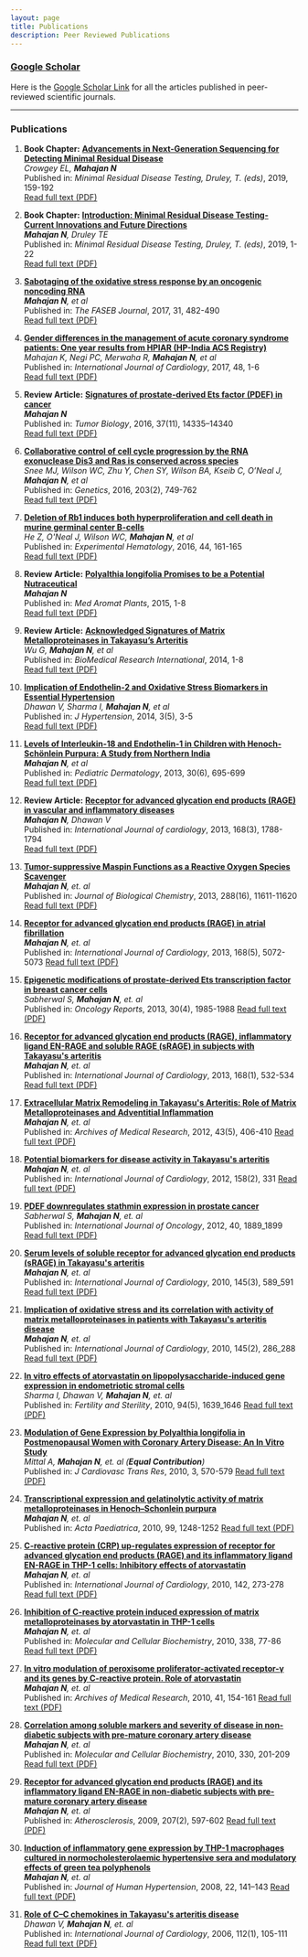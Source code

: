 ```yaml
---
layout: page
title: Publications
description: Peer Reviewed Publications
---
```


### [Google Scholar](https://scholar.google.com/citations?user=14IH5HsAAAAJ&hl=en)

Here is the [Google Scholar Link](https://scholar.google.com/citations?user=14IH5HsAAAAJ&hl=en) for all the articles published in peer-reviewed scientific journals.

---

### Publications

1. **Book Chapter:**
  **[Advancements in Next-Generation Sequencing for Detecting Minimal Residual Disease](https://link.springer.com/chapter/10.1007/978-3-319-94827-0_6)**    
   _Crowgey EL, **Mahajan N**_  
   Published in: _Minimal Residual Disease Testing, Druley, T. (eds)_, 2019, 159-192  
   [Read full text (PDF)](/assets/pdf/MRD_2.pdf)

2. **Book Chapter:**
  **[Introduction: Minimal Residual Disease Testing- Current Innovations and Future Directions](https://link.springer.com/chapter/10.1007/978-3-319-94827-0_1)**    
   _**Mahajan N**, Druley TE_  
   Published in: _Minimal Residual Disease Testing, Druley, T. (eds)_, 2019, 1-22  
   [Read full text (PDF)](/assets/pdf/MRD_1.pdf)

3. **[Sabotaging of the oxidative stress response by an oncogenic noncoding RNA](https://faseb.onlinelibrary.wiley.com/doi/abs/10.1096/fj.201600654R)**    
   _**Mahajan N**, et al_  
   Published in: _The FASEB Journal_, 2017, 31, 482-490  
   [Read full text (PDF)](/assets/pdf/FASEB_2016.pdf)

4. **[Gender differences in the management of acute coronary syndrome patients: One year results from HPIAR (HP-India ACS Registry)](https://www.sciencedirect.com/science/article/abs/pii/S016752731730339X)**    
   _Mahajan K, Negi PC, Merwaha R, **Mahajan N**, et al_  
   Published in: _International Journal of Cardiology_, 2017, 48, 1-6  
   [Read full text (PDF)](/assets/pdf/IJC_2017_8.pdf)


5. **Review Article:**
  **[Signatures of prostate-derived Ets factor (PDEF) in cancer](https://link.springer.com/article/10.1007/s13277-016-5326-1)**  
   _**Mahajan N**_  
   Published in: _Tumor Biology_, 2016, 37(11), 14335–14340  
   [Read full text (PDF)](/assets/pdf/TB_2016.pdf)

6. **[Collaborative control of cell cycle progression by the RNA exonuclease Dis3 and Ras is conserved across species](https://academic.oup.com/genetics/article/203/2/749/6066242)**  
   _Snee MJ, Wilson WC, Zhu Y, Chen SY, Wilson BA, Kseib C, O’Neal J, **Mahajan N**, et al_  
   Published in: _Genetics_, 2016, 203(2), 749-762  
   [Read full text (PDF)](/assets/pdf/Genetics_2016.pdf)

7. **[Deletion of Rb1 induces both hyperproliferation and cell death in murine germinal center B-cells](https://www.sciencedirect.com/science/article/pii/S0301472X15007432)**  
   _He Z, O'Neal J, Wilson WC, **Mahajan N**, et al_  
   Published in: _Experimental Hematology_, 2016, 44, 161-165  
   [Read full text (PDF)](/assets/pdf/EH_2016.pdf)

8. **Review Article:**
   **[Polyalthia longifolia Promises to be a Potential Nutraceutical](https://www.longdom.org/open-access-pdfs/polyalthia-longifolia-promises-to-be-a-potential-nutraceutical-2167-0412-S3-003.pdf)**  
   _**Mahajan N**_  
   Published in: _Med Aromat Plants_, 2015, 1-8  
   [Read full text (PDF)](/assets/pdf/MRP_2015.pdf)

9. **Review Article:**
   **[Acknowledged Signatures of Matrix Metalloproteinases in Takayasu’s Arteritis](https://onlinelibrary.wiley.com/doi/full/10.1155/2014/827105)**  
   _Wu G, **Mahajan N**, et al_  
   Published in: _BioMedical Research International_, 2014, 1-8  
   [Read full text (PDF)](/assets/pdf/BMRI_2014.pdf)

10. **[Implication of Endothelin-2 and Oxidative Stress Biomarkers in Essential Hypertension](https://d1wqtxts1xzle7.cloudfront.net/46410682/Implication_of_Endothelin-2_and_Oxidativ20160611-21951-1gxr28x-libre.pdf?1465712279=&response-content-disposition=inline%3B+filename%3DImplication_of_Endothelin_2_and_Oxidativ.pdf&Expires=1726597846&Signature=KQKKJC6fc4p9sl5pntMTfb64LNT4imtaxfCWJJlFquEyjQJvP8V4HjI5Ll403ho~a1mJYFbUQc2Dvq~m0s6dmXmhQ25pdPojmA8HcC45ZrZBKkbULjsA84F1OHvhfVtiA4j8zTB2Z1NUETMvCRp2msCDbIe3TU2AIgsAWV1gaTKfgqqJuImFnzsfPyn0iQZq8EezKiVF5mNhYdfxktOcDalHqEzOHPnFV7woJ4bgcakYGYUGCdEruTtS0VMjso01hB-UfU9OHHVY0tXZUl3oB9KwqlI4K6MzLzgWFV3U~y5GuqNc97Wsp1DfVs6avL-ij00ehQdy7F2BFAjCtYX-Ug__&Key-Pair-Id=APKAJLOHF5GGSLRBV4ZA)**  
   _Dhawan V, Sharma I, **Mahajan N**, et al_  
   Published in: _J Hypertension_, 2014, 3(5), 3-5  
   [Read full text (PDF)](/assets/pdf/JHOA_2014.pdf)

11. **[Levels of Interleukin‐18 and Endothelin‐1 in Children with Henoch‐Schönlein Purpura: A Study from Northern India](https://onlinelibrary.wiley.com/doi/abs/10.1111/pde.12222)**  
   _**Mahajan N**, et al_  
   Published in: _Pediatric Dermatology_, 2013, 30(6), 695-699  
   [Read full text (PDF)](/assets/pdf/PD_2013.pdf)

12. **Review Article:**
   **[Receptor for advanced glycation end products (RAGE) in vascular and inflammatory diseases](https://www.sciencedirect.com/science/article/abs/pii/S0167527313009224)**  
   _**Mahajan N**, Dhawan V_  
   Published in: _International Journal of cardiology_, 2013, 168(3), 1788-1794  
   [Read full text (PDF)](/assets/pdf/IJC_2013_168_1788_1794.pdf)

13. **[Tumor-suppressive Maspin Functions as a Reactive Oxygen Species Scavenger](https://www.jbc.org/article/S0021-9258(20)67241-6/fulltext)**  
   _**Mahajan N**, et. al_  
   Published in: _Journal of Biological Chemistry_, 2013, 288(16), 11611-11620
   [Read full text (PDF)](/assets/pdf/JBC_Maspin_ROS.pdf)

14. **[Receptor for advanced glycation end products (RAGE) in atrial fibrillation](https://www.internationaljournalofcardiology.com/article/S0167-5273(13)01422-8/abstract)**  
   _**Mahajan N**, et. al_  
   Published in: _International Journal of Cardiology_, 2013, 168(5), 5072-5073
   [Read full text (PDF)](/assets/pdf/IJC_2013_7.pdf)

15. **[Epigenetic modifications of prostate-derived Ets transcription factor in breast cancer cells](https://www.spandidos-publications.com/or/30/4/1985)**  
   _Sabherwal S, **Mahajan N**, et. al_  
   Published in: _Oncology Reports_, 2013, 30(4), 1985-1988
   [Read full text (PDF)](/assets/pdf/OncRep_2013.pdf)

16. **[Receptor for advanced glycation end products (RAGE), inflammatory ligand EN-RAGE and soluble RAGE (sRAGE) in subjects with Takayasu's arteritis](https://www.internationaljournalofcardiology.com/article/S0167-5273(13)00017-X/abstract)**  
   _**Mahajan N**, et. al_  
   Published in: _International Journal of Cardiology_, 2013, 168(1), 532-534
   [Read full text (PDF)](/assets/pdf/IJC_2013_6.pdf)

17. **[Extracellular Matrix Remodeling in Takayasu's Arteritis: Role of Matrix Metalloproteinases and Adventitial Inflammation](https://www.sciencedirect.com/science/article/abs/pii/S0188440912002019)**  
   _**Mahajan N**, et. al_  
   Published in: _Archives of Medical Research_, 2012, 43(5), 406-410
   [Read full text (PDF)](/assets/pdf/AMR_2012.pdf)

18. **[Potential biomarkers for disease activity in Takayasu's arteritis](https://www.internationaljournalofcardiology.com/article/S0167-5273(12)00571-2/abstract)**  
   _**Mahajan N**, et. al_  
   Published in: _International Journal of Cardiology_, 2012, 158(2), 331
   [Read full text (PDF)](/assets/pdf/IJC_2012_5.pdf)

19. **[PDEF downregulates stathmin expression in prostate cancer](https://www.spandidos-publications.com/ijo/40/6/1889)**  
   _Sabherwal S, **Mahajan N**, et. al_  
   Published in: _International Journal of Oncology_, 2012, 40, 1889_1899
   [Read full text (PDF)](/assets/pdf/IJOncology_2010.pdf)

20. **[Serum levels of soluble receptor for advanced glycation end products (sRAGE) in Takayasu's arteritis](https://www.internationaljournalofcardiology.com/article/S0167-5273(10)00472-9/abstract)**  
   _**Mahajan N**, et. al_  
   Published in: _International Journal of Cardiology_, 2010, 145(3), 589_591
   [Read full text (PDF)](/assets/pdf/IJC_2010_4.pdf)

21. **[Implication of oxidative stress and its correlation with activity of matrix metalloproteinases in patients with Takayasu's arteritis disease](https://www.sciencedirect.com/science/article/abs/pii/S0167527309015186)**  
   _**Mahajan N**, et. al_  
   Published in: _International Journal of Cardiology_, 2010, 145(2), 286_288
   [Read full text (PDF)](/assets/pdf/IJC_2010_3.pdf)

22. **[In vitro effects of atorvastatin on lipopolysaccharide-induced gene expression in endometriotic stromal cells](https://www.sciencedirect.com/science/article/pii/S001502820903859X)**  
   _Sharma I, Dhawan V, **Mahajan N**, et. al_  
   Published in: _Fertility and Sterility_, 2010, 94(5), 1639_1646
   [Read full text (PDF)](/assets/pdf/Sharma_2010.pdf)

23. **[Modulation of Gene Expression by Polyalthia longifolia in Postmenopausal Women with Coronary Artery Disease: An In Vitro Study](https://link.springer.com/article/10.1007/s12265-009-9162-1)**  
   _Mittal A, **Mahajan N**, et. al (**Equal Contribution**)_  
   Published in: _J Cardiovasc Trans Res_, 2010, 3, 570-579
   [Read full text (PDF)](/assets/pdf/JCTR_2010.pdf)

24. **[Transcriptional expression and gelatinolytic activity of matrix metalloproteinases in Henoch–Schonlein purpura](https://onlinelibrary.wiley.com/doi/abs/10.1111/j.1651-2227.2010.01781.x)**  
   _**Mahajan N**, et. al_  
   Published in: _Acta Paediatrica_, 2010, 99, 1248-1252
   [Read full text (PDF)](/assets/pdf/Acta_2010.pdf)

25. **[C-reactive protein (CRP) up-regulates expression of receptor for advanced glycation end products (RAGE) and its inflammatory ligand EN-RAGE in THP-1 cells: Inhibitory effects of atorvastatin](https://www.sciencedirect.com/science/article/abs/pii/S0167527309000345)**  
   _**Mahajan N**, et. al_  
   Published in: _International Journal of Cardiology_, 2010, 142, 273-278
   [Read full text (PDF)](/assets/pdf/IJC_2010_2.pdf)
   
26. **[Inhibition of C-reactive protein induced expression of matrix metalloproteinases by atorvastatin in THP-1 cells](https://link.springer.com/article/10.1007/s11010-009-0340-x)**  
   _**Mahajan N**, et. al_  
   Published in: _Molecular and Cellular Biochemistry_, 2010, 338, 77-86
   [Read full text (PDF)](/assets/pdf/MCBI_2010_2.pdf)
   
27. **[In vitro modulation of peroxisome proliferator-activated receptor-γ and its genes by C-reactive protein. Role of atorvastatin](https://www.sciencedirect.com/science/article/abs/pii/S0188440910000962)**  
   _**Mahajan N**, et. al_  
   Published in: _Archives of Medical Research_, 2010, 41, 154-161
   [Read full text (PDF)](/assets/pdf/AMR_2010.pdf)

28. **[Correlation among soluble markers and severity of disease in non-diabetic subjects with pre-mature coronary artery disease](https://link.springer.com/article/10.1007/s11010-009-0134-1)**  
   _**Mahajan N**, et. al_  
   Published in: _Molecular and Cellular Biochemistry_, 2010, 330, 201-209
   [Read full text (PDF)](/assets/pdf/MCBI_2010.pdf)

29. **[Receptor for advanced glycation end products (RAGE) and its inflammatory ligand EN-RAGE in non-diabetic subjects with pre-mature coronary artery disease](https://www.sciencedirect.com/science/article/abs/pii/S002191500900433X)**  
   _**Mahajan N**, et. al_  
   Published in: _Atherosclerosis_, 2009, 207(2), 597-602
   [Read full text (PDF)](/assets/pdf/Atherosclerosis_2009.pdf)

30. **[Induction of inflammatory gene expression by THP-1 macrophages cultured in normocholesterolaemic hypertensive sera and modulatory effects of green tea polyphenols](https://www.nature.com/articles/1002277)**  
   _**Mahajan N**, et. al_  
   Published in: _Journal of Human Hypertension_, 2008, 22, 141–143
   [Read full text (PDF)](/assets/pdf/GrTea.pdf)

31. **[Role of C–C chemokines in Takayasu's arteritis disease](https://www.sciencedirect.com/science/article/abs/pii/S0167527306001458)**  
   _Dhawan V, **Mahajan N**, et. al_  
   Published in: _International Journal of Cardiology_, 2006, 112(1), 105-111
   [Read full text (PDF)](/assets/pdf/CC_chemo_IJC.pdf)

   
  
